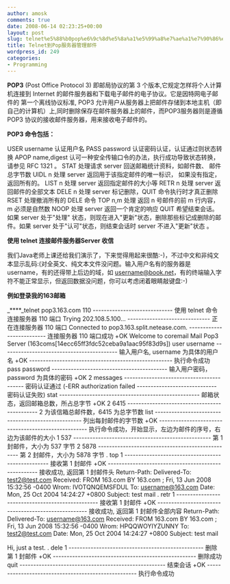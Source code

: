 ```yaml
---
author: amosk
comments: true
date: 2008-06-14 02:23:25+00:00
layout: post
slug: telnet%e5%88%b0pop%e6%9c%8d%e5%8a%a1%e5%99%a8%e7%ae%a1%e7%90%86%e9%82%ae%e4%bb%b6
title: Telnet到Pop服务器管理邮件
wordpress_id: 249
categories:
- Programming
---
```


**POP3** (Post Office Protocol 3) 即邮局协议的第 3 个版本,它规定怎样将个人计算机连接到 Internet 的邮件服务器和下载电子邮件的电子协议。它是因特网电子邮件的 第一个离线协议标准, POP3 允许用户从服务器上把邮件存储到本地主机（即自己的计算机）上,同时删除保存在邮件服务器上的邮件，而POP3服务器则是遵循 POP3 协议的接收邮件服务器，用来接收电子邮件的。

**POP3 命令包括：**

USER username 认证用户名
PASS password 认证密码认证，认证通过则状态转换
APOP name,digest 认可一种安全传输口令的办法，执行成功导致状态转换，请参见 RFC 1321 。
STAT 处理请求 server 回送邮箱统计资料，如邮件数、 邮件总字节数
UIDL n 处理 server 返回用于该指定邮件的唯一标识， 如果没有指定，返回所有的。
LIST n 处理 server 返回指定邮件的大小等
RETR n 处理 server 返回邮件的全部文本
DELE n 处理 server 标记删除，QUIT 命令执行时才真正删除
RSET 处理撤消所有的 DELE 命令
TOP n,m 处理 返回 n 号邮件的前 m 行内容，m 必须是自然数
NOOP 处理 server 返回一个肯定的响应
QUIT 希望结束会话。如果 server 处于"处理" 状态，则现在进入"更新"状态，删除那些标记成删除的邮件。如果 server 处于"认可"状态，则结束会话时 server 不进入"更新"状态 。

**使用 telnet 连接邮件服务器Server 收信**

我们Java老师上课还给我们演示了，下来觉得用起来很酷:-)，不过中文和非纯文本显示乱码:(对全英文、纯文本文件没问题。输入用户名有的服务器是username，有的还得带上后边的域，如 username@book.net，有的终端输入字符不能正常显示，但返回数据没问题，你可以考虑闭着眼睛敲键盘:-)

**例如登录我的163邮箱**

_****_telnet pop3.163.com 110 ----------------------------- 使用 telnet 命令连接服务器 110 端口
Trying 202.108.5.100... ------------------------------ 正在连接服务器 110 端口
Connected to  pop3.163.split.netease.com. -------------------------- 连接服务器 110 端口成功
+OK Welcome to coremail Mail Pop3 Server (163coms[14ecc65ff3fdc52ceba9a1aac95f83d9s])
user username ------------------------------------------ 输入用户名, username 为具体的用户名
+OK ---------------------------------------------------- 执行命令成功
pass password ------------------------------------------ 输入用户密码，password 为具体的密码
+OK 2 messages ----------------------------------------- 密码认证通过
(-ERR authorization failed ----------------------------- 密码认证失败)
stat --------------------------------------------------- 邮箱状态，返回邮箱总数，所占总字节
+OK 2 6415 --------------------------------------------- 2 为该信箱总邮件数，6415 为总字节数
list --------------------------------------------------- 列出每封邮件的字节数
+OK ---------------------------------------------------- 执行命令成功，开始显示，左边为邮件的序号，右边为该邮件的大小
1 537 -------------------------------------------------- 第 1 封邮件，大小为 537 字节
2 5878 ------------------------------------------------- 第 2 封邮件，大小为 5878 字节
.
top 1 -------------------------------------------------- 接收第 1 封邮件
+OK ---------------------------------------------------- 接收成功, 返回第 1 封邮件头
Return-Path:
Delivered-To: test2@test.com
Received: FROM 163.com BY 163.com ; Fri, 13 Jun 2008 15:32:56 -0400
Wrom: IVOTQNQEMSFDUL
To: username@163.com
Date: Mon, 25 Oct 2004 14:24:27 +0800
Subject: test mail
.
retr 1 ------------------------------------------------- 接收第 1 封邮件
+OK ---------------------------------------------------- 接收成功, 返回第 1 封邮件全部内容
Return-Path:
Delivered-To: username@163.com
Received: FROM 163.com BY 163.com ; Fri, 13 Jun 2008 15:32:56 -0400
Wrom: HPQQWOYIYZUNNY
To: test2@test.com
Date: Mon, 25 Oct 2004 14:24:27 +0800
Subject: test mail

Hi, just a test.
.
dele 1 ------------------------------------------------- 删除第 1 封邮件
+OK ---------------------------------------------------- 删除成功
quit ----------------------------------------------------- 结束会话
+OK ---------------------------------------------------- 执行命令成功
